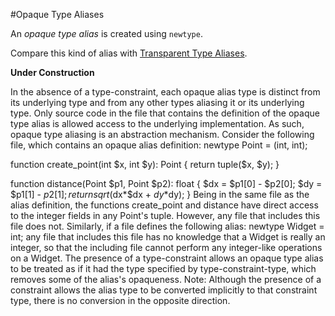 #Opaque Type Aliases

An *opaque type alias* is created using `newtype`.



Compare this kind of alias with [Transparent Type Aliases](03-transparent.md).

**Under Construction**

 In the absence of a type-constraint, each opaque alias type is distinct from its underlying type and from any other types aliasing it or its underlying type. Only source code in the file that contains the definition of the opaque type alias is allowed access to the underlying implementation. As such, opaque type aliasing is an abstraction mechanism. Consider the following file, which contains an opaque alias definition:
newtype Point = (int, int);

function create_point(int $x, int $y): Point {
  return tuple($x, $y);
}

function distance(Point $p1, Point $p2): float {
  $dx = $p1[0] - $p2[0];
  $dy = $p1[1] - $p2[1];
  return sqrt($dx*$dx + $dy*$dy);
}
Being in the same file as the alias definition, the functions create_point and distance have direct access to the integer fields in any Point's tuple. However, any file that includes this file does not.
Similarly, if a file defines the following alias:
newtype Widget = int;
any file that includes this file has no knowledge that a Widget is really an integer, so that the including file cannot perform any integer-like operations on a Widget.
The presence of a type-constraint allows an opaque type alias to be treated as if it had the type specified by type-constraint-type, which removes some of the alias's opaqueness. Note: Although the presence of a constraint allows the alias type to be converted implicitly to that constraint type, there is no conversion in the opposite direction.
